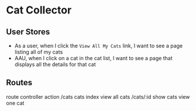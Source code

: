 # Cat Collector

## User Stores
- As a user, when I click the `View All My Cats` link, I want to see a page listing all of my cats
- AAU, when I click on a cat in the cat list, I want to see a page that displays all the details for that cat

## Routes

route controller action
/cats cats index view all cats
/cats/:id show cats view one cat

